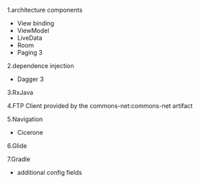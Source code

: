 1.architecture components
- View binding
- ViewModel
- LiveData
- Room
- Paging 3

2.dependence injection
- Dagger 3

3.RxJava

4.FTP Client provided by the commons-net:commons-net artifact

5.Navigation
- Cicerone

6.Glide

7.Gradle
- additional config fields